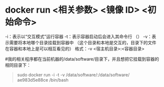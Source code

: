 # docker run <相关参数> <镜像 ID> <初始命令>

-i：表示以“交互模式”运行容器
-t：表示容器启动后会进入其命令行  （）
-v：表示需要将本地哪个目录挂载到容器中   （这个目录和本地是交互的，目录下的文件在容器和本地上是可以相互看见的）
格式：-v <宿主机目录>:<容器目录>

#我的相关程序都在当前机器的/data/software/目录下，并且想把它挂载到容器的相同目录下：

> sudo docker run -i -t -v /data/software/:/data/software/ ae983d5e88ce /bin/bash
